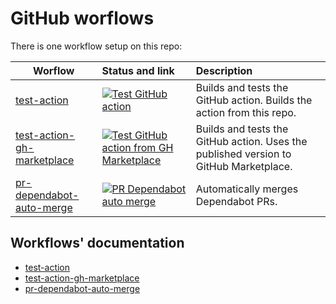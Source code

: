 # GitHub worflows

There is one workflow setup on this repo:

| Worflow                                                                         | Status and link                                                                                                                                                                                                                                                                     | Description                                                                           |
| ------------------------------------------------------------------------------- | :---------------------------------------------------------------------------------------------------------------------------------------------------------------------------------------------------------------------------------------------------------------------------------- | :------------------------------------------------------------------------------------ |
| [test-action](/.github/workflows/test-action.yml)                               | [![Test GitHub action](https://github.com/edumserrano/find-create-or-update-comment/actions/workflows/test-action.yml/badge.svg)](https://github.com/edumserrano/find-create-or-update-comment/actions/workflows/test-action.yml)                                                   | Builds and tests the GitHub action. Builds the action from this repo.                 |
| [test-action-gh-marketplace](/.github/workflows/test-action-gh-marketplace.yml) | [![Test GitHub action from GH Marketplace](https://github.com/edumserrano/find-create-or-update-comment/actions/workflows/test-action-gh-marketplace.yml/badge.svg)](https://github.com/edumserrano/find-create-or-update-comment/actions/workflows/test-action-gh-marketplace.yml) | Builds and tests the GitHub action. Uses the published version to GitHub Marketplace. |
| [pr-dependabot-auto-merge](/.github/workflows/pr-dependabot-auto-merge.yml)     | [![PR Dependabot auto merge](https://github.com/edumserrano/find-create-or-update-comment/actions/workflows/pr-dependabot-auto-merge.yml/badge.svg)](https://github.com/edumserrano/find-create-or-update-comment/actions/workflows/pr-dependabot-auto-merge.yml)                   | Automatically merges Dependabot PRs.                                                  |

## Workflows' documentation

- [test-action](/docs/dev-notes/workflows/test-action-workflow.md)
- [test-action-gh-marketplace](/docs/dev-notes/workflows/test-action-gh-marketplace-workflow.md)
- [pr-dependabot-auto-merge](/docs/dev-notes/workflows/pr-dependabot-auto-merge-workflow.md)
